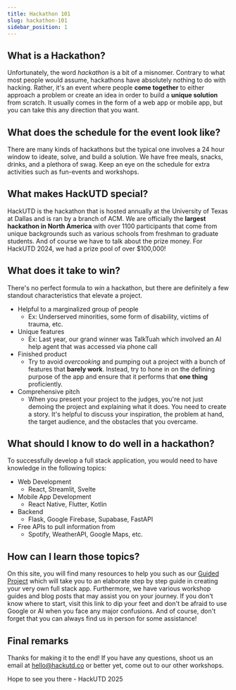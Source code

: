 ```yaml
---
title: Hackathon 101
slug: hackathon-101
sidebar_position: 1
---
```


## What is a Hackathon?

Unfortunately, the word _hackathon_ is a bit of a misnomer. Contrary to what most people would assume, hackathons have absolutely nothing to do with hacking. Rather, it's an event where people **come together** to either approach a problem or create an idea in order to build a **unique solution** from scratch. It usually comes in the form of a web app or mobile app, but you can take this any direction that you want.

## What does the schedule for the event look like?

There are many kinds of hackathons but the typical one involves a 24 hour window to ideate, solve, and build a solution. We have free meals, snacks, drinks, and a plethora of swag. Keep an eye on the schedule for extra activities such as fun-events and workshops.

## What makes HackUTD special?

HackUTD is the hackathon that is hosted annually at the University of Texas at Dallas and is ran by a branch of ACM. We are officially the **largest hackathon in North America** with over 1100 participants that come from unique backgrounds such as various schools from freshman to graduate students. And of course we have to talk about the prize money. For HackUTD 2024, we had a prize pool of over $100,000!

## What does it take to win?

There's no perfect formula to _win_ a hackathon, but there are definitely a few standout characteristics that elevate a project.

- Helpful to a marginalized group of people
  - Ex: Underserved minorities, some form of disability, victims of trauma, etc.
- Unique features
  - Ex: Last year, our grand winner was TalkTuah which involved an AI help agent that was accessed via phone call
- Finished product
  - Try to avoid _overcooking_ and pumping out a project with a bunch of features that **barely work**. Instead, try to hone in on the defining purpose of the app and ensure that it performs that **one thing** proficiently.
- Comprehensive pitch
  - When you present your project to the judges, you're not just demoing the project and explaining what it does. You need to create a story. It's helpful to discuss your inspiration, the problem at hand, the target audience, and the obstacles that you overcame.

## What should I know to do well in a hackathon?

To successfully develop a full stack application, you would need to have knowledge in the following topics:

- Web Development
  - React, Streamlit, Svelte
- Mobile App Development
  - React Native, Flutter, Kotlin
- Backend
  - Flask, Google Firebase, Supabase, FastAPI
- Free APIs to pull information from
  - Spotify, WeatherAPI, Google Maps, etc.

## How can I learn those topics?

On this site, you will find many resources to help you such as our [Guided Project](../../Guided%20Project/) which will take you to an elaborate step by step guide in creating your very own full stack app. Furthermore, we have various workshop guides and blog posts that may assist you on your journey. If you don't know where to start, visit this link to dip your feet and don't be afraid to use Google or AI when you face any major confusions. And of course, don't forget that you can always find us in person for some assistance!

## Final remarks

Thanks for making it to the end! If you have any questions, shoot us an email at <hello@hackutd.co> or better yet, come out to our other workshops.

Hope to see you there - HackUTD 2025
